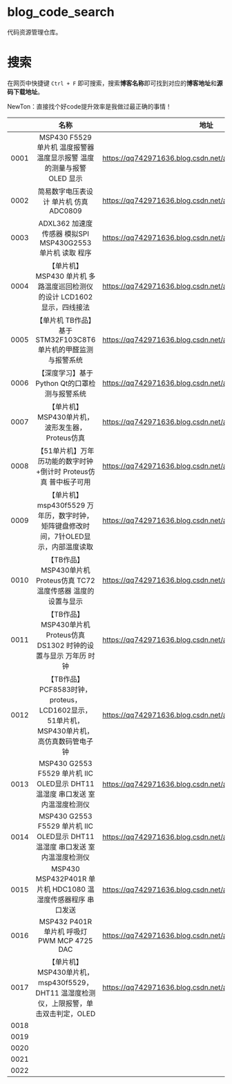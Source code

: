# blog_code_search
代码资源管理仓库。

# 搜索

在网页中快捷键 `Ctrl + F` 即可搜索，搜索**博客名称**即可找到对应的**博客地址**和**源码下载地址**。

NewTon：直接找个好code提升效率是我做过最正确的事情！

|      |                       名称                       |                             地址                              |                   源码资料下载                    |     备注     |
|:-----|:----------------------------------------------:|:-----------------------------------------------------------:|:-------------------------------------------:|:----------:|
| 0001 | MSP430 F5529 单片机 温度报警器 温度显示报警 温度的测量与报警 OLED 显示 | https://qq742971636.blog.csdn.net/article/details/109644022 |  http://dt3.8tupian.net/2/28880a3b7000.pg3  |            |
| 0002 |简易数字电压表设计 单片机 仿真 ADC0809 |https://qq742971636.blog.csdn.net/article/details/109495845|  http://dt3.8tupian.net/2/28880a5b6000.pg3  |            |
| 0003 |ADXL362 加速度传感器 模拟SPI MSP430G2553 单片机 读取 程序|https://qq742971636.blog.csdn.net/article/details/118840410|  http://dt1.8tupian.net/2/28880a6b7000.pg3  |            |
| 0004 |【单片机】MSP430 单片机 多路温度巡回检测仪的设计 LCD1602显示，四线接法|https://qq742971636.blog.csdn.net/article/details/131366934|  http://dt2.8tupian.net/2/28880a7b9990.pg3  |            |
| 0005 |【单片机 TB作品】基于STM32F103C8T6单片机的甲醛监测与报警系统|https://qq742971636.blog.csdn.net/article/details/130941021|  http://dt4.8tupian.net/2/28880a8b9990.pg3  |            |
| 0006 |【深度学习】基于Python Qt的口罩检测与报警系统|https://qq742971636.blog.csdn.net/article/details/130865561|  http://dt2.8tupian.net/2/28880a9b9990.pg3  |            |
| 0007 |【单片机】MSP430单片机，波形发生器，Proteus仿真|https://qq742971636.blog.csdn.net/article/details/130824681| http://dt2.8tupian.net/2/28880a10b9990.pg3  |            |
| 0008 |【51单片机】万年历功能的数字时钟+倒计时 Proteus仿真 普中板子可用|https://qq742971636.blog.csdn.net/article/details/130754631| http://dt4.8tupian.net/2/28880a11b7000.pg3  |            |
| 0009 |【单片机】msp430f5529 万年历，数字时钟，矩阵键盘修改时间，7针OLED显示，内部温度读取|https://qq742971636.blog.csdn.net/article/details/131669498| http://dt4.8tupian.net/2/28880a12b16800.pg3 |            |
| 0010 |【TB作品】MSP430单片机 Proteus仿真 TC72 温度传感器 温度的设置与显示|https://qq742971636.blog.csdn.net/article/details/130417067| http://dt4.8tupian.net/2/28880a13b6880.pg3  |            |
| 0011 |【TB作品】MSP430单片机 Proteus仿真 DS1302 时钟的设置与显示 万年历 时钟|https://qq742971636.blog.csdn.net/article/details/130404756| http://dt2.8tupian.net/2/28880a14b9990.pg3  |            |
| 0012 |【TB作品】PCF8583时钟，proteus，LCD1602显示，51单片机，MSP430单片机，高仿真数码管电子钟|https://qq742971636.blog.csdn.net/article/details/130359925| http://dt3.8tupian.net/2/28880a15b9990.pg3  |            |
| 0013 |MSP430 G2553 F5529 单片机 IIC OLED显示 DHT11 温湿度 串口发送 室内温湿度检测仪|https://qq742971636.blog.csdn.net/article/details/107502442 |  http://dt3.8tupian.net/2/28880a17b9990.pg3 |  2553单片机   |
| 0014 |MSP430 G2553 F5529 单片机 IIC OLED显示 DHT11 温湿度 串口发送 室内温湿度检测仪|https://qq742971636.blog.csdn.net/article/details/107502442|  http://dt1.8tupian.net/2/28880a16b9990.pg3 |  5529单片机   |
| 0015 |MSP430 MSP432P401R 单片机 HDC1080 温湿度传感器程序 串口发送|https://qq742971636.blog.csdn.net/article/details/121444386| http://dt2.8tupian.net/2/28880a18b9990.pg3                                             |            |
| 0016 |MSP432 P401R 单片机 呼吸灯 PWM MCP 4725 DAC|https://qq742971636.blog.csdn.net/article/details/109363825|     http://dt2.8tupian.net/2/28880a19b9990.pg3    |            |
| 0017 |【单片机】MSP430单片机，msp430f5529，DHT11 温湿度检测仪，上限报警，单击双击判定，OLED|https://qq742971636.blog.csdn.net/article/details/131684551|   http://dt2.8tupian.net/2/28880a20b16800.pg3                          |            |
| 0018 |||                                             |            |
| 0019 |||                                             |            |
| 0020 |||                                             |            |
| 0021 |||                                             |            |
| 0022 |||                                             |            |

